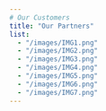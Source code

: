 ```yaml
---
# Our Customers
title: "Our Partners"
list:
  - "/images/IMG1.png"
  - "/images/IMG2.png"
  - "/images/IMG3.png"
  - "/images/IMG4.png"
  - "/images/IMG5.png"
  - "/images/IMG6.png"
  - "/images/IMG7.png"
---
```

